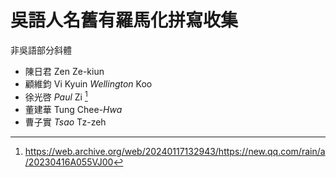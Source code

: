 # 吳語人名舊有羅馬化拼寫收集

非吳語部分斜體

- 陳日君 Zen Ze-kiun
- 顧維鈞 Vi Kyuin *Wellington* Koo
- 徐光啓 *Paul* Zi [^paulzi]
- 董建華 Tung Chee-*Hwa*
- 曹子實 *Tsao* Tz-zeh

[^paulzi]: <https://web.archive.org/web/20240117132943/https://new.qq.com/rain/a/20230416A055VJ00>
